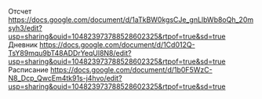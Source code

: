 Отсчет https://docs.google.com/document/d/1aTkBW0kgsCJe_gnLlbWb8oQh_20msyh3/edit?usp=sharing&ouid=104823973788528602325&rtpof=true&sd=true <br>
Дневник https://docs.google.com/document/d/1Cd012Q-TsY89mqu9bT48ADDrYeqUl8N8/edit?usp=sharing&ouid=104823973788528602325&rtpof=true&sd=true <br>
Расписание https://docs.google.com/document/d/1b0F5WzC-N8_Dcp_QwcEm4tk91s-j4hvo/edit?usp=sharing&ouid=104823973788528602325&rtpof=true&sd=true <br>
